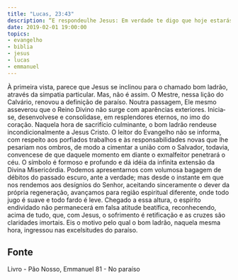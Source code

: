 ```yaml
---
title: "Lucas, 23:43"
description: “E respondeu­lhe Jesus: Em verdade te digo que hoje estarás comigo no Paraíso.”
date: 2019-02-01 19:00:00
topics: 
- evangelho
- biblia
- jesus
- lucas
- emmanuel
---
```


À primeira vista, parece que Jesus se inclinou para o chamado bom ladrão,
através da simpatia particular.
Mas, não é assim.
O Mestre, nessa lição do Calvário, renovou a definição de paraíso.
Noutra passagem, Ele mesmo asseverou que o Reino Divino não surge com
aparências exteriores. Inicia­se, desenvolve­se e consolida­se, em resplendores
eternos, no imo do coração.
Naquela hora de sacrifício culminante, o bom ladrão rendeu­se
incondicionalmente a Jesus Cristo. O leitor do Evangelho não se informa, com
respeito aos porfiados trabalhos e às responsabilidades novas que lhe pesariam nos
ombros, de modo a cimentar a união com o Salvador, todavia, convence­se de que
daquele momento em diante o ex­malfeitor penetrará o céu.
O símbolo é formoso e profundo e dá idéia da infinita extensão da Divina
Misericórdia.
Podemos apresentar­nos com volumosa bagagem de débitos do passado
escuro, ante a verdade; mas desde o instante em que nos rendemos aos desígnios do
Senhor, aceitando sinceramente o dever da própria regeneração, avançamos para
região espiritual diferente, onde todo jugo é suave e todo fardo é leve. Chegado a
essa altura, o espírito endividado não permanecerá em falsa atitude beatífica,
reconhecendo, acima de tudo, que, com Jesus, o sofrimento é retificação e as cruzes
são claridades imortais.
Eis o motivo pelo qual o bom ladrão, naquela mesma hora, ingressou nas
excelsitudes do paraíso.




## Fonte
Livro - Pão Nosso, Emmanuel
81 - No paraíso
